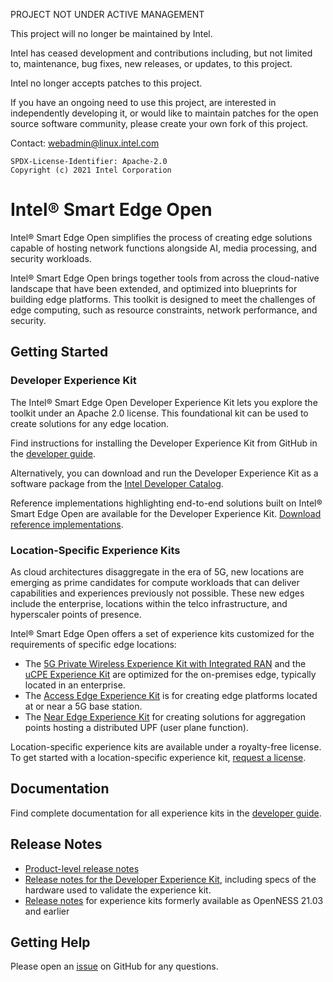 PROJECT NOT UNDER ACTIVE MANAGEMENT

This project will no longer be maintained by Intel.

Intel has ceased development and contributions including, but not limited to, maintenance, bug fixes, new releases, or updates, to this project.  

Intel no longer accepts patches to this project.

If you have an ongoing need to use this project, are interested in independently developing it, or would like to maintain patches for the open source software community, please create your own fork of this project.  

Contact: webadmin@linux.intel.com
```text
SPDX-License-Identifier: Apache-2.0
Copyright (c) 2021 Intel Corporation
```

# Intel® Smart Edge Open
Intel® Smart Edge Open simplifies the process of creating edge solutions capable
of hosting network functions alongside AI, media processing, and security workloads.

Intel® Smart Edge Open brings together tools from across the cloud-native
landscape that have been extended, and optimized into blueprints for
building edge platforms. This toolkit is designed to meet the challenges
of edge computing, such as resource constraints, network performance, and security.

## Getting Started
### Developer Experience Kit
The Intel® Smart Edge Open Developer Experience Kit lets you
explore the toolkit under an Apache 2.0 license. This foundational kit can be used to create solutions for any edge location.

Find instructions for installing the Developer Experience Kit from GitHub in the
[developer guide](https://smart-edge-open.github.io/docs/experience-kits/developer-experience-kit/).

Alternatively, you can download and run the Developer Experience Kit as a software package from the
[Intel Developer Catalog](https://www.intel.com/content/www/us/en/developer/articles/reference-implementation/smart-edge-open-developer-experience-kit.html).

Reference implementations highlighting end-to-end solutions built on Intel® Smart Edge Open
are available for the Developer Experience Kit. [Download reference implementations](https://www.intel.com/content/www/us/en/developer/tools/software-catalog/full-catalog.html?s=Newest&q=%22smart+edge+open%22).

### Location-Specific Experience Kits
As cloud architectures disaggregate in the era of 5G, new locations are emerging as prime
candidates for compute workloads that can deliver capabilities and experiences previously not possible.
These new edges include the enterprise, locations within the telco infrastructure, and hyperscaler points of presence.

Intel® Smart Edge Open offers a set of experience kits customized for the requirements of specific edge locations:
- The [5G Private
Wireless Experience Kit with Integrated RAN](https://smart-edge-open.github.io/ido-specs/doc/reference-architectures/smartedge-open-experience-kit-pwek-all-in-one)
and the [uCPE Experience Kit](https://smart-edge-open.github.io/ido-specs/doc/reference-architectures/smartedge-open-experience-kit_sdwan)
are optimized for the on-premises edge, typically located in an enterprise.
- The [Access Edge Experience Kit](https://smart-edge-open.github.io/ido-specs/doc/reference-architectures/ran/smartedge-open_ran)
is for creating edge platforms located at or near a 5G base station.
- The [Near Edge Experience Kit](https://smart-edge-open.github.io/ido-specs/doc/reference-architectures/Smartedge-Open-Experience-Kit-Near-Edge) for creating solutions for aggregation points hosting a distributed UPF (user plane function).

Location-specific experience kits are available under a royalty-free license. To get started with a location-specific experience kit,
[request a license](https://smart-edge-open.github.io/request-license/).

## Documentation
Find complete documentation for all experience kits in the
[developer guide](https://smart-edge-open.github.io/docs/product-overview/).

## Release Notes
- [Product-level release notes](https://smart-edge-open.github.io/release-notes/)
- [Release notes for the Developer Experience Kit](https://github.com/smart-edge-open/docs/blob/main/release-notes/release-notes-se-open-DEK-21-09.md), including specs of the hardware used to validate the experience kit.
- [Release notes](https://github.com/smart-edge-open/ido-specs/blob/master/smartedge-open_releasenotes.md)
for experience kits formerly available as OpenNESS 21.03 and earlier

## Getting Help

Please open an [issue](https://github.com/smart-edge-open/open-developer-experience-kits/issues) on GitHub for any questions.

